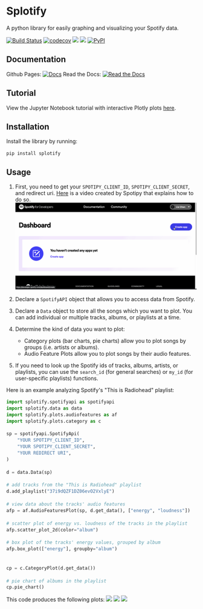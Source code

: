 # Splotify

A python library for easily graphing and visualizing your Spotify data.

[![Build Status](https://github.com/cordeliachen/splotify/workflows/Build%20Status/badge.svg?branch=main)](https://github.com/cordeliachen/splotify/actions?query=workflow%3A%22Build+Status%22)
[![codecov](https://codecov.io/gh/cordeliachen/splotify/branch/main/graph/badge.svg)](https://codecov.io/gh/cordeliachen/splotify)
![](https://img.shields.io/badge/license-Apache--2.0-blue)
![](https://img.shields.io/github/issues/cordeliachen/splotify)
[![PyPI](https://img.shields.io/pypi/v/splotify)](https://pypi.org/project/splotify/)

## Documentation

Github Pages: [![Docs](https://img.shields.io/badge/Github-Pages-brightgreen)](https://cordeliachen.github.io/splotify/)
Read the Docs: [![Read the Docs](https://img.shields.io/readthedocs/splotify)](https://splotify.readthedocs.io/en/latest/)

## Tutorial

View the Jupyter Notebook tutorial with interactive Plotly plots [here](https://colab.research.google.com/drive/14jXAa_LertvDA4oHT148vWpNIDBiYZ5O?usp=sharing).

## Installation

Install the library by running:

`pip install splotify`

## Usage

1. First, you need to get your `SPOTIPY_CLIENT_ID`, `SPOTIPY_CLIENT_SECRET`, and redirect uri. [Here](https://www.youtube.com/watch?v=3RGm4jALukM) is a video created by Spotipy that explains how to do so.
![](https://github.com/cordeliachen/splotify/blob/docs/examples/splotifydemo.gif)

2. Declare a `SpotifyAPI` object that allows you to access data from Spotify.

3. Declare a `Data` object to store all the songs which you want to plot. You can add individual or multiple tracks, albums, or playlists at a time.

4. Determine the kind of data you want to plot:

   - Category plots (bar charts, pie charts) allow you to plot songs by groups (i.e. artists or albums).
   - Audio Feature Plots allow you to plot songs by their audio features.

5. If you need to look up the Spotify ids of tracks, albums, artists, or playlists, you can use the `search_id` (for general searches) or `my_id` (for user-specific playlists) functions.

Here is an example analyzing Spotify's "This is Radiohead" playlist:

```python
import splotify.spotifyapi as spotifyapi
import splotify.data as data
import splotify.plots.audiofeatures as af
import splotify.plots.category as c

sp = spotifyapi.SpotifyApi(
    "YOUR SPOTIPY_CLIENT_ID",
    "YOUR SPOTIPY_CLIENT_SECRET",
    "YOUR REDIRECT URI",
)

d = data.Data(sp)

# add tracks from the "This is Radiohead" playlist
d.add_playlist("37i9dQZF1DZ06evO2VxlyE")

# view data about the tracks' audio features
afp = af.AudioFeaturesPlot(sp, d.get_data(), ["energy", "loudness"])

# scatter plot of energy vs. loudness of the tracks in the playlist
afp.scatter_plot_2d(color="album")

# box plot of the tracks' energy values, grouped by album
afp.box_plot(["energy"], groupby="album")


cp = c.CategoryPlot(d.get_data())

# pie chart of albums in the playlist
cp.pie_chart()

```

This code produces the following plots:
![](/examples/radiohead_scatter_plot.png)
![](/examples/radiohead_box_plot.png)
![](/examples/radiohead_pie_chart.png)
